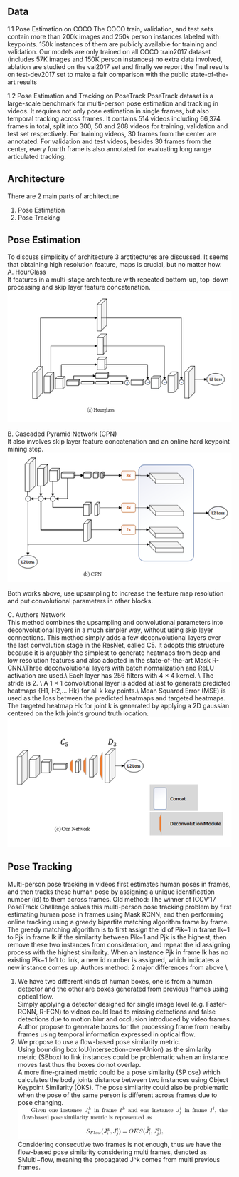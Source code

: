 ## Data
1.1 Pose Estimation on COCO
The COCO train, validation, and test sets contain more than 200k images and 250k person instances labeled with keypoints. 
150k instances of them are publicly available for training and validation. Our models are only trained on all COCO train2017 dataset 
(includes 57K images and 150K person instances) no extra data involved, ablation are studied on the val2017 set and finally we report 
the final results on test-dev2017 set to make a fair comparison with the public state-of-the-art results

1.2 Pose Estimation and Tracking on PoseTrack
PoseTrack dataset is a large-scale benchmark for multi-person pose estimation and tracking in videos. It requires not only pose estimation 
in single frames, but also temporal tracking across frames. It contains 514 videos including 66,374 frames in total, split into 300, 50 and 
208 videos for training, validation and test set respectively. For training videos, 30 frames from the center are annotated. For
validation and test videos, besides 30 frames from the center, every fourth frame is also annotated for evaluating long range articulated
tracking.

## Architecture
There are 2 main parts of architecture
1. Pose Estimation
2. Pose Tracking

## Pose Estimation
To discuss simplicity of architecture 3 arctitectures are discussed. It seems that obtaining high resolution feature, maps is crucial, but no matter how. \
A. HourGlass \
It features in a multi-stage architecture with repeated bottom-up, top-down processing and skip layer feature concatenation.
![](https://github.com/gdeotale/E4P2/blob/master/Assignment5/ReadmeImages/hourglass.png)

B. Cascaded Pyramid Network (CPN) \
It also involves skip layer feature concatenation and an online hard keypoint mining step.
![](https://github.com/gdeotale/E4P2/blob/master/Assignment5/ReadmeImages/cpn.png)

Both works above, use upsampling to increase the feature map resolution and put convolutional parameters in other blocks. 

C. Authors Network \
This method combines the upsampling and convolutional parameters into deconvolutional layers in a much simpler way, without using skip layer connections. This method simply adds a few deconvolutional layers over the last convolution stage in the ResNet, called C5. It adopts this structure because it is arguably the simplest to generate heatmaps from deep and low resolution features and also adopted in the state-of-the-art Mask R-CNN.\Three deconvolutional layers with batch normalization and ReLU activation are used.\ Each layer has 256 filters with 4 × 4 kernel. \ The stride is 2. \ A 1 × 1 convolutional layer is added at last to generate predicted heatmaps {H1, H2,... Hk} for all k key points.\ Mean Squared Error (MSE) is used as the loss between the predicted heatmaps and targeted heatmaps. The targeted heatmap Hk for joint k is generated by applying a 2D gaussian centered on the kth joint’s ground truth location.\
![](https://github.com/gdeotale/E4P2/blob/master/Assignment5/ReadmeImages/our.png)

## Pose Tracking
Multi-person pose tracking in videos first estimates human poses in frames, and then tracks these human pose by assigning a unique identification number (id) to them across frames. 
Old method: The winner of ICCV’17 PoseTrack Challenge solves this multi-person pose tracking problem by first estimating human pose in frames using Mask RCNN, and then performing online tracking using a greedy bipartite matching algorithm frame by frame.
The greedy matching algorithm is to first assign the id of Pik−1 in frame Ik−1 to Pjk in frame Ik if the similarity between Pik−1 and Pjk is the highest, then remove these two instances from consideration, and repeat the id assigning process with the highest similarity. When an instance Pjk in frame Ik has no existing Pik−1 left to link, a new id number is assigned, which indicates a new instance comes up.
Authors method: 2 major differences from above \ 
1. We have two different kinds of human boxes, one is from a human detector and the other are boxes generated from previous frames using optical flow. \
   Simply applying a detector designed for single image level (e.g. Faster-RCNN, R-FCN) to videos could lead to missing detections and false detections due to motion    blur and occlusion introduced by video frames. Author propose to generate boxes for the processing frame from nearby frames using temporal information expressed in optical flow.
2. We propose to use a flow-based pose similarity metric. \
  Using bounding box IoU(Intersection-over-Union) as the similarity metric (SBbox) to link instances could be problematic when an instance moves fast thus the
boxes do not overlap. \
  A more fine-grained metric could be a pose similarity (SP ose) which calculates the body joints distance between two instances using Object Keypoint Similarity (OKS). The pose similarity could also be problematic when the pose of the same person is different across frames due to pose changing. \
  ![](https://github.com/gdeotale/E4P2/blob/master/Assignment5/ReadmeImages/flowbased.png)  
  Considering consecutive two frames is not enough, thus we have the flow-based pose similarity considering multi frames, denoted as SMulti−flow, meaning the propagated J^k comes from multi previous frames. 
  
  
  

